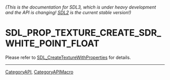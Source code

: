 ###### (This is the documentation for SDL3, which is under heavy development and the API is changing! [SDL2](https://wiki.libsdl.org/SDL2/) is the current stable version!)
# SDL_PROP_TEXTURE_CREATE_SDR_WHITE_POINT_FLOAT

Please refer to [SDL_CreateTextureWithProperties](SDL_CreateTextureWithProperties) for details.

----
[CategoryAPI](CategoryAPI), [CategoryAPIMacro](CategoryAPIMacro)

